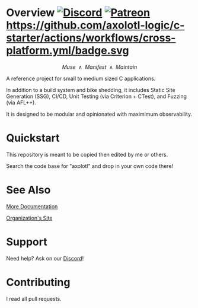 # Overview [![Discord](https://img.shields.io/discord/1338638342493048844?label=Discord&logo=discord)](https://discord.gg/ewM37225Xx) [![Patreon](https://img.shields.io/endpoint.svg?url=https%3A%2F%2Fshieldsio-patreon.vercel.app%2Fapi%3Fusername%3Daxolotl-logic%26type%3Dpatrons)](https://www.patreon.com/axolotl-logic) https://github.com/axolotl-logic/c-starter/actions/workflows/cross-platform.yml/badge.svg

$$
\text{$Muse$ $\wedge$ $Manifest$ $\wedge$ $Maintain$}
$$

A reference project for small to medium sized C applications. 

In addition to a build system and bike shedding, it includes Static Site Generation (SSG), CI/CD, Unit Testing (via Criterion + CTest), and Fuzzing (via AFL++).

It is designed to be modular and opinionated with maximimum observability.

# Quickstart

This repository is meant to be copied then edited by me or others. 

Search the code base for "axolotl" and drop in your own code there!

# See Also

[More Documentation](https://c-starter.axolotl-logic.io/)

[Organization's Site](https://axolotl-logic.io/)


# Support

Need help? Ask on our [Discord](https://discord.gg/ewM37225Xx)!

# Contributing

I read all pull requests.
